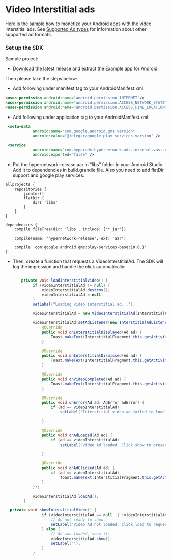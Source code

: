 # Video Interstitial ads

Here is the sample how to monetize your Android apps with the video interstitial ads. See [Supported Ad types](https://github.com/hyperads/android-sdk#supported-ad-types) for information about other supported ad formats.

### Set up the SDK

Sample project:

* [Download](https://github.com/hyperads/android-sdk/releases) the latest release and extract the Example app for Android.

Then please take the steps below:

* Add following under manifest tag to your AndroidManifest.xml:

```xml
<uses-permission android:name="android.permission.INTERNET"/>
<uses-permission android:name="android.permission.ACCESS_NETWORK_STATE" />
<uses-permission android:name="android.permission.ACCESS_FINE_LOCATION" />
```

* Add following under application tag to your AndroidManifest.xml:

```xml
 <meta-data
            android:name="com.google.android.gms.version"
            android:value="@integer/google_play_services_version" />

 <service
            android:name="com.hyperadx.hypernetwork.ads.internal.vast.network.asynctask.VASTAsyncTask$Async"
            android:exported="false" />
```

* Put the hypernetwork-release.aar in “libs” folder in your Android Studio. Add it to dependencies in build.grandle file. Also you need to add flatDir support and google play services:

```groove
allprojects {
    repositories {
        jcenter()
        flatDir {
            dirs 'libs'
        }
    }
}

dependencies {
    compile fileTree(dir: 'libs', include: ['*.jar'])

    compile(name: 'hypernetwork-release', ext: 'aar')

    compile 'com.google.android.gms:play-services-base:10.0.1'
}
```

* Then, create a function that requests a VideoInterstitialAd. The SDK will log the impression and handle the click automatically:

```java

       private void loadInterstitialVideo() {
            if (videoInterstitialAd != null) {
                videoInterstitialAd.destroy();
                videoInterstitialAd = null;
            }
            setLabel("Loading video interstitial ad...");

            videoInterstitialAd = new VideoInterstitialAd(InterstitialFragment.this.getActivity(), getString(R.string.interstitialVideoAdPlacement));

            videoInterstitialAd.setAdListener(new InterstitialAdListener() {
                @Override
                public void onInterstitialDisplayed(Ad ad) {
                    Toast.makeText(InterstitialFragment.this.getActivity(), "Interstitial Video Displayed", Toast.LENGTH_SHORT).show();
                }

                @Override
                public void onInterstitialDismissed(Ad ad) {
                    Toast.makeText(InterstitialFragment.this.getActivity(), "Interstitial Video Dismissed", Toast.LENGTH_SHORT).show();
                }

                @Override
                public void onVideoCompleted(Ad ad) {
                    Toast.makeText(InterstitialFragment.this.getActivity(), "Interstitial Video Completed", Toast.LENGTH_SHORT).show();
                }

                @Override
                public void onError(Ad ad, AdError adError) {
                    if (ad == videoInterstitialAd)
                        setLabel("Interstitial video ad failed to load: " + adError.getErrorMessage());

                }

                @Override
                public void onAdLoaded(Ad ad) {
                    if (ad == videoInterstitialAd)
                        setLabel("Video Ad loaded. Click show to present!");

                }

                @Override
                public void onAdClicked(Ad ad) {
                    if (ad == videoInterstitialAd)
                        Toast.makeText(InterstitialFragment.this.getActivity(), "Interstitial Video Clicked", Toast.LENGTH_SHORT).show();
                }
            });

            videoInterstitialAd.loadAd();
        }

  private void showInterstitialVideo() {
                if (videoInterstitialAd == null || !videoInterstitialAd.isAdLoaded()) {
                    // Ad not ready to show.
                    setLabel("Video Ad not loaded. Click load to request an video ad.");
                } else {
                    // Ad was loaded, show it!
                    videoInterstitialAd.show();
                    setLabel("");
                }
            }

```

